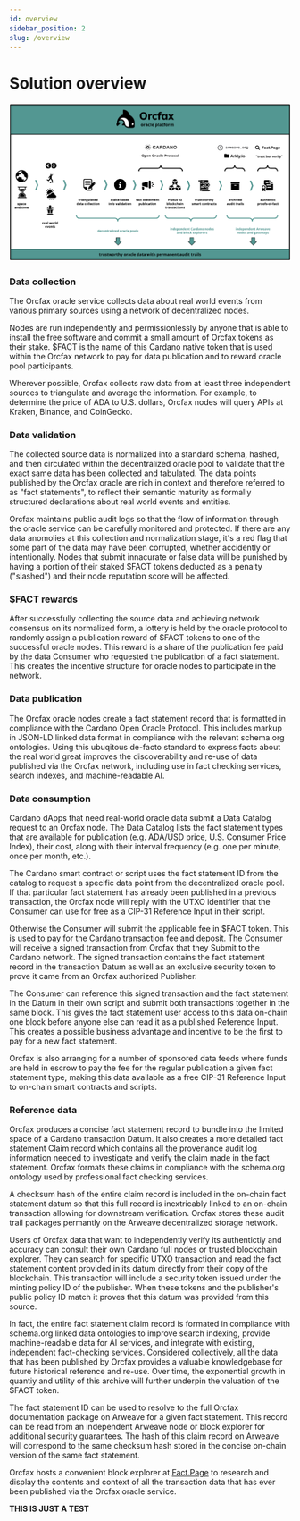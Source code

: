```yaml
---
id: overview
sidebar_position: 2
slug: /overview
---
```


# Solution overview

![Orcfax concept diagram](/img/orcfax-concept-diagram-label-march-2023.png)

### Data collection
The Orcfax oracle service collects data about real world events from various primary sources using a network of decentralized nodes. 

Nodes are run independently and permissionlessly by anyone that is able to install the free software and commit a small amount of Orcfax tokens as their stake. $FACT is the name of this Cardano native token that is used within the Orcfax network to pay for data publication and to reward oracle pool participants.

Wherever possible, Orcfax collects raw data from at least three independent sources to triangulate and average the information. For example, to determine the price of ADA to U.S. dollars, Orcfax nodes will query APIs at Kraken, Binance, and CoinGecko.

### Data validation
The collected source data is normalized into a standard schema, hashed, and then circulated within the decentralized oracle pool to validate that the exact same data has been collected and tabulated. The data points published by the Orcfax oracle are rich in context and therefore referred to as "fact statements", to reflect their semantic maturity as formally structured declarations about real world events and entities.

Orcfax maintains public audit logs so that the flow of information through the oracle service can be carefully monitored and protected. If there are any data anomolies at this collection and normalization stage, it's a red flag that some part of the data may have been corrupted, whether accidently or intentionally. Nodes that submit innacurate or false data will be punished by having a portion of their staked $FACT tokens deducted as a penalty ("slashed") and their node reputation score will be affected. 

### $FACT rewards
After successfully collecting the source data and achieving network consensus on its normalized form, a lottery is held by the oracle protocol to randomly assign a publication reward of $FACT tokens to one of the successful oracle nodes. This reward is a share of the publication fee paid by the data Consumer who requested the publication of a fact statement. This creates the incentive structure for oracle nodes to participate in the network.

### Data publication
The Orcfax oracle nodes create a fact statement record that is formatted in compliance with the Cardano Open Oracle Protocol. This includes markup in JSON-LD linked data format in compliance with the relevant schema.org ontologies. Using this ubuqitous de-facto standard to express facts about the real world great improves the discoverability and re-use of data published via the Orcfax network, including use in fact checking services, search indexes, and machine-readable AI.

### Data consumption
Cardano dApps that need real-world oracle data submit a Data Catalog request to an Orcfax node. The Data Catalog lists the fact statement types that are available for publication (e.g. ADA/USD price, U.S. Consumer Price Index), their cost, along with their interval frequency (e.g. one per minute, once per month, etc.). 

The Cardano smart contract or script uses the fact statement ID from the catalog to request a specific data point from the decentralized oracle pool. If that particular fact statement has already been published in a previous transaction, the Orcfax node will reply with the UTXO identifier that the Consumer can use for free as a CIP-31 Reference Input in their script. 

Otherwise the Consumer will submit the applicable fee in $FACT token. This is used to pay for the Cardano transaction fee and deposit. The Consumer will receive a signed transaction from Orcfax that they Submit to the Cardano network. The signed transaction contains the fact statement record in the transaction Datum as well as an exclusive security token to prove it came from an Orcfax authorized Publisher. 

The Consumer can reference this signed transaction and the fact statement in the Datum in their own script and submit both transactions together in the same block. This gives the fact statement user access to this data on-chain one block before anyone else can read it as a published Reference Input. This creates a possible business advantage and incentive to be the first to pay for a new fact statement.

Orcfax is also arranging for a number of sponsored data feeds where funds are held in escrow to pay the fee for the regular publication a given fact statement type, making this data available as a free CIP-31 Reference Input to on-chain smart contracts and scripts.

### Reference data
Orcfax produces a concise fact statement record to bundle into the limited space of a Cardano transaction Datum. It also creates a more detailed fact statement Claim record which contains all the provenance audit log information needed to investigate and verify the claim made in the fact statement. Orcfax formats these claims in compliance with the schema.org ontology used by professional fact checking services.

A checksum hash of the entire claim record is included in the on-chain fact statement datum so that this full record is inextricably linked to an on-chain transaction allowing for downstream verification. Orcfax stores these audit trail packages permantly on the Arweave decentralized storage network.

Users of Orcfax data that want to independently verify its authentictiy and accuracy can consult their own Cardano full nodes or trusted blockchain explorer. They can search for specific UTXO transaction and read the fact statement content provided in its datum directly from their copy of the blockchain. This transaction will include a security token issued under the minting policy ID of the publisher. When these tokens and the publisher's public policy ID match it proves that this datum was provided from this source.

In fact, the entire fact statement claim record is formated in compliance with schema.org linked data ontologies to improve search indexing, provide machine-readable data for AI services, and integrate with existing, independent fact-checking services. Considered collectively, all the data that has been published by Orcfax provides a valuable knowledgebase for future historical reference and re-use. Over time, the exponential growth in quantiy and utility of this archive will further underpin the valuation of the $FACT token.

The fact statement ID can be used to resolve to the full Orcfax documentation package on Arweave for a given fact statement. This record can be read from an independent Arweave node or block explorer for additional security guarantees. The hash of this claim record on Arweave will correspond to the same checksum hash stored in the concise on-chain version of the same fact statement.

Orcfax hosts a convenient block explorer at [Fact.Page](https://fact.page) to research and display the contents and context of all the transaction data that has ever been published via the Orcfax oracle service. 

**THIS IS JUST A TEST**











